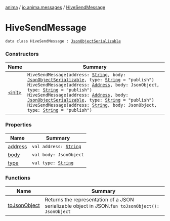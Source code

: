 [anima](../../index.md) / [io.anima.messages](../index.md) / [HiveSendMessage](./index.md)

# HiveSendMessage

`data class HiveSendMessage : `[`JsonObjectSerializable`](../../io.anima/-json-object-serializable/index.md)

### Constructors

| Name | Summary |
|---|---|
| [&lt;init&gt;](-init-.md) | `HiveSendMessage(address: `[`String`](https://kotlinlang.org/api/latest/jvm/stdlib/kotlin/-string/index.html)`, body: `[`JsonObjectSerializable`](../../io.anima/-json-object-serializable/index.md)`, type: `[`String`](https://kotlinlang.org/api/latest/jvm/stdlib/kotlin/-string/index.html)` = "publish")`<br>`HiveSendMessage(address: `[`Address`](../../io.anima/-address/index.md)`, body: JsonObject, type: `[`String`](https://kotlinlang.org/api/latest/jvm/stdlib/kotlin/-string/index.html)` = "publish")`<br>`HiveSendMessage(address: `[`Address`](../../io.anima/-address/index.md)`, body: `[`JsonObjectSerializable`](../../io.anima/-json-object-serializable/index.md)`, type: `[`String`](https://kotlinlang.org/api/latest/jvm/stdlib/kotlin/-string/index.html)` = "publish")`<br>`HiveSendMessage(address: `[`String`](https://kotlinlang.org/api/latest/jvm/stdlib/kotlin/-string/index.html)`, body: JsonObject, type: `[`String`](https://kotlinlang.org/api/latest/jvm/stdlib/kotlin/-string/index.html)` = "publish")` |

### Properties

| Name | Summary |
|---|---|
| [address](address.md) | `val address: `[`String`](https://kotlinlang.org/api/latest/jvm/stdlib/kotlin/-string/index.html) |
| [body](body.md) | `val body: JsonObject` |
| [type](type.md) | `val type: `[`String`](https://kotlinlang.org/api/latest/jvm/stdlib/kotlin/-string/index.html) |

### Functions

| Name | Summary |
|---|---|
| [toJsonObject](to-json-object.md) | Returns the representation of a JSON serializable object in JSON.`fun toJsonObject(): JsonObject` |
